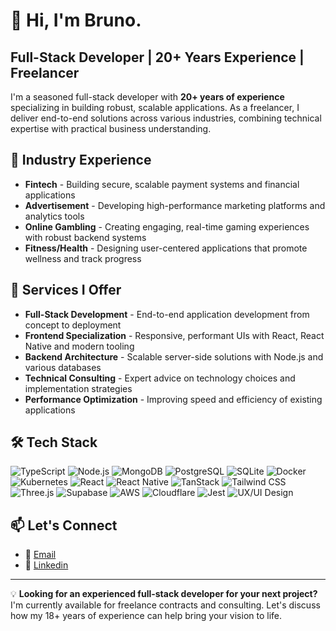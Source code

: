 # 👋 Hi, I'm Bruno.

## Full-Stack Developer | 20+ Years Experience | Freelancer

I'm a seasoned full-stack developer with **20+ years of experience** specializing in building robust, scalable applications. As a freelancer, I deliver end-to-end solutions across various industries, combining technical expertise with practical business understanding.

## 🏢 Industry Experience

- **Fintech** - Building secure, scalable payment systems and financial applications
- **Advertisement** - Developing high-performance marketing platforms and analytics tools
- **Online Gambling** - Creating engaging, real-time gaming experiences with robust backend systems
- **Fitness/Health** - Designing user-centered applications that promote wellness and track progress

## 💼 Services I Offer

- **Full-Stack Development** - End-to-end application development from concept to deployment
- **Frontend Specialization** - Responsive, performant UIs with React, React Native and modern tooling
- **Backend Architecture** - Scalable server-side solutions with Node.js and various databases
- **Technical Consulting** - Expert advice on technology choices and implementation strategies
- **Performance Optimization** - Improving speed and efficiency of existing applications

## 🛠️ Tech Stack

![TypeScript](https://img.shields.io/badge/-TypeScript-3178C6?style=flat-square&logo=typescript&logoColor=white)
![Node.js](https://img.shields.io/badge/-Node.js-339933?style=flat-square&logo=node.js&logoColor=white)
![MongoDB](https://img.shields.io/badge/-MongoDB-47A248?style=flat-square&logo=mongodb&logoColor=white)
![PostgreSQL](https://img.shields.io/badge/-PostgreSQL-336791?style=flat-square&logo=postgresql&logoColor=white)
![SQLite](https://img.shields.io/badge/-SQLite-003B57?style=flat-square&logo=sqlite&logoColor=white)
![Docker](https://img.shields.io/badge/-Docker-2496ED?style=flat-square&logo=docker&logoColor=white)
![Kubernetes](https://img.shields.io/badge/-Kubernetes-326CE5?style=flat-square&logo=kubernetes&logoColor=white)
![React](https://img.shields.io/badge/-React-61DAFB?style=flat-square&logo=react&logoColor=black)
![React Native](https://img.shields.io/badge/-React_Native-61DAFB?style=flat-square&logo=react&logoColor=black)
![TanStack](https://img.shields.io/badge/-TanStack-FF4154?style=flat-square&logo=react-query&logoColor=white)
![Tailwind CSS](https://img.shields.io/badge/-Tailwind_CSS-38B2AC?style=flat-square&logo=tailwind-css&logoColor=white)
![Three.js](https://img.shields.io/badge/-Three.js-black?style=flat-square&logo=three.js&logoColor=white)
![Supabase](https://img.shields.io/badge/-Supabase-3ECF8E?style=flat-square&logo=supabase&logoColor=white)
![AWS](https://img.shields.io/badge/-AWS-232F3E?style=flat-square&logo=amazon-aws&logoColor=white)
![Cloudflare](https://img.shields.io/badge/-Cloudflare-F38020?style=flat-square&logo=cloudflare&logoColor=white)
![Jest](https://img.shields.io/badge/-Jest-C21325?style=flat-square&logo=jest&logoColor=white)
![UX/UI Design](https://img.shields.io/badge/-UX/UI_Design-FF3E00?style=flat-square&logo=figma&logoColor=white)

## 📫 Let's Connect

- 📧 [Email](mailto:brunorodriguesjobs.com)
- 💼 [Linkedin](https://www.linkedin.com/in/xycnls2cd9rjrcmvoh55jsddb4kl7jw7uuttkah5yujs5z6siyngxuyf32kn/)

---

💡 **Looking for an experienced full-stack developer for your next project?** I'm currently available for freelance contracts and consulting. Let's discuss how my 18+ years of experience can help bring your vision to life.
